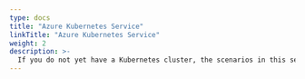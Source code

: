```yaml
---
type: docs
title: "Azure Kubernetes Service"
linkTitle: "Azure Kubernetes Service"
weight: 2
description: >-
  If you do not yet have a Kubernetes cluster, the scenarios in this section will guide on creating an AKS cluster with Azure Arc-enabled app services integration in an automated fashion using ARM templates.
---
```

